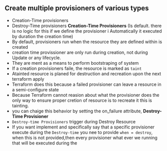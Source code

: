 ## Create multiple provisioners of various types
- Creation-Time provisioners
- Destroy-Time provisioners 
**Creation-Time Provisioners** (Is default. there is no logic for this if we define the provisioner i Automatically it executed by duration the creation time)
- By default, provisioners run when the resource they are defined within is created 
- creation time provissioner are only run during creation, not during Update or any lifecycle.
- They are ment as a means to perform bootstraping of system 
- If a creation provisioners faile, the resource is marked as `taint`
- Atainted resource is planed for destruction and recreation upon the next terraform apply 
- Terraform does this because a failed provisioner can leave a resource in a semi-configure state
- Because Terraform cannot reasion about what the provisioner does the only way to ensure proper cretion of resource is to recreate it this is tainting.
- you can chaige this behavior by setting the on_failure attribute, 
**Destroy-Time Provisioner** 
- `Destroy-time Provisioners` trigger during Destroy Resource
- If you want implement and specifically say that a specific provisioner execute during the `Destroy-time` you nee to provide `when = destroy`, when this is not provided,then every provisioner what ever we running that will be executed during the 


